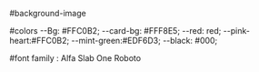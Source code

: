 #background-image

#colors 
--Bg: #FFC0B2;
--card-bg: #FFF8E5;
--red: red;
--pink-heart:#FFC0B2;
--mint-green:#EDF6D3;
--black: #000;

#font family :
Alfa Slab One
Roboto